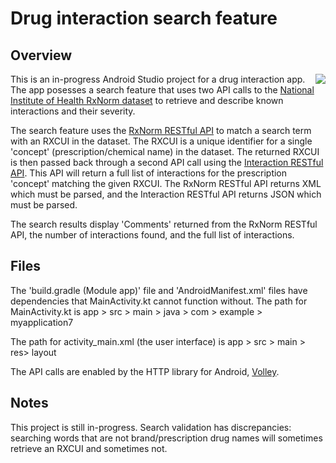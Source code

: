 # Drug interaction search feature

## Overview

<img align="right" src="https://media.giphy.com/media/fiZf1kMUFPDOMuS5O9/giphy.gif">

This is an in-progress Android Studio project for a drug interaction app. The app posesses a search feature that uses two API calls to the [National Institute of Health RxNorm dataset](https://www.nlm.nih.gov/research/umls/rxnorm/index.html) to retrieve and describe known interactions and their severity.

The search feature uses the [RxNorm RESTful API](https://rxnav.nlm.nih.gov/RxNormAPIs.html#uLink=RxNorm_REST_getApproximateMatch) to match a search term with an RXCUI in the dataset. The RXCUI is a unique identifier for a single 'concept' (prescription/chemical name) in the dataset. The returned RXCUI is then passed back through a second API call using the [Interaction RESTful API](https://rxnav.nlm.nih.gov/InteractionAPIs.html#uLink=Interaction_REST_findDrugInteractions). This API will return a full list of interactions for the prescription 'concept' matching the given RXCUI. The RxNorm RESTful API returns XML which must be parsed, and the Interaction RESTful API returns JSON which must be parsed.

The search results display 'Comments' returned from the RxNorm RESTful API, the number of interactions found, and the full list of interactions.

## Files

The 'build.gradle (Module app)' file and 'AndroidManifest.xml' files have dependencies that MainActivity.kt cannot function without. The path for MainActivity.kt is app > src > main > java > com > example > myapplication7

The path for activity_main.xml (the user interface) is app > src > main > res> layout

The API calls are enabled by the HTTP library for Android, [Volley](https://github.com/google/volley).

## Notes

This project is still in-progress. Search validation has discrepancies: searching words that are not brand/prescription drug names will sometimes retrieve an RXCUI and sometimes not.
